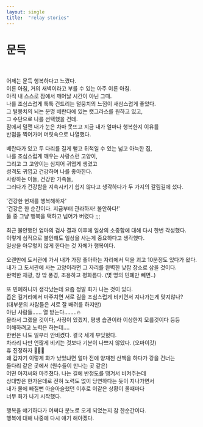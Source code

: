 ```yaml
---
layout: single
title:  "relay stories"
---
```


# 문득

<br><br>
어제는 문득 행복하다고 느꼈다.<br>
이른 아침, 거의 새벽이라고 부를 수 있는 아주 이른 아침.<br>
아직 내 스스로 잠에서 깨어날 시간이 아닌 그때.<br>
나를 조심스럽게 툭툭 건드리는 털뭉치의 느낌이 새삼스럽게 좋았다.<br>
그 털뭉치의 뇌는 분명 베란다에 있는 캣그라스를 원하고 있고,<br>
그 수단으로 나를 선택했을 건데.<br>
잠에서 덜깬 내가 눈은 차마 못뜨고 지금 내가 얼마나 행복한지 이유를 <br>
반점을 찍어가며 머릿속으로 나열했다.<br>
<br>
베란다가 있고 두 다리를 길게 뻗고 뒤척일 수 있는 넓고 아늑한 집,<br>
나를 조심스럽게 깨우는 사랑스런 고양이,<br>
그리고 그 고양이는 심지어 귀엽게 생겼고<br> 
성격도 귀엽고 건강하며 나를 좋아한다.<br>
사랑하는 이들, 건강한 가족들, <br>
그러다가 건강함을 지속시키기 쉽지 않다고 생각하다가 두 가지의 갈림길에 섰다.<br>
<br>
'건강한 현재를 행복해하자' <br>
'건강은 한 순간이다. 지금부터 관라하자! 불안하다!'<br>
둘 중 그냥 행복을 택하고 넘어가 버렸다 ;;; <br>
<br>
최근 불안했던 엄마의 검사 결과 이후에 일상의 소중함에 대해 다시 한번 각성했다.<br>
이렇게 심적으로 불안해도 일상을 사는게 중요하다고 생각했다.<br>
일상을 아무렇지 않게 한다는 것 자체가 행복이다.<br>
<br>
오랜만에 도서관에 가서 내가 가장 좋아하는 자리에서 턱을 괴고 10분정도 있다가 왔다.<br>
내가 그 도서관에 사는 고양이라면 그 자리를 완벽한 낮잠 장소로 삼을 것이다.<br>
완벽한 채광, 창 밖 풍경, 조용하고 평화롭다. (몇 명의 민폐만 빼면..)<br>
<br>
또 민폐하니까 생각났는데 요즘 정말 화가 나는 것이 있다.<br>
좁은 길거리에서 마주치면 서로 길을 조심스럽게 비키면서 지나가는게 맞지않나?<br>
(대부분의 사람들은 서로 잘 배려를 하지만)<br>
아닌 사람들...... 열 받는다........🔥<br>
몰라서 그랬을 것이다, 사정이 있겠지, 평생 습관이라 이상한지 모를것이다 등등<br>
이해하려고 노력은 하는데.... <br>
한번은 나도 일부러 안비켰다. 결국 세게 부딪혔다.<br>
차라리 나만 언짢게 비키는 것보다 기분이 나쁘지 않았다. (오마이갓)<br>
휴 진정하자 🧯🧯🧯<br>
왜 갑자기 이렇게 화가 났었냐면 얼마 전에 양재천 산책을 하다가 강을 건너는<br>
돌다리 같은 곳에서 (원수들이 만나는 곳 같은)<br>
어떤 아저씨와 마주쳤다. 나는 길에 반정도를 땡겨서 비켜주는데<br> 
상대방은 한가운데로 전혀 노력도 없이 당연하다는 듯이 지나가면서 <br>
내가 물에 빠질뻔 아슬아슬했던 이후로 이같은 상황이 올때마다<br>
너무 화가 나기 시작했다.<br><br>
행복을 얘기하다가 어쩌다 분노로 오게 되었는지 참 한순간이다.<br>
행복에 대해 나중에 다시 얘기 해야겠다.<br><br><br>